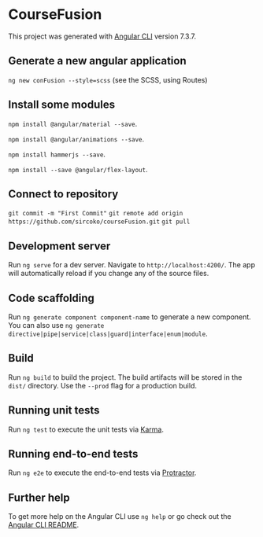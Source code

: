 # CourseFusion

This project was generated with [Angular CLI](https://github.com/angular/angular-cli) version 7.3.7.
## Generate a new angular application
`ng new conFusion --style=scss`  (see the SCSS, using Routes)

## Install some modules
`npm install @angular/material --save`.

`npm install @angular/animations --save`.

`npm install hammerjs --save`.

`npm install --save @angular/flex-layout`.

## Connect to repository
`git commit -m "First Commit"`
`git remote add origin https://github.com/sircoko/courseFusion.git`
`git pull`

## Development server

Run `ng serve` for a dev server. Navigate to `http://localhost:4200/`. The app will automatically reload if you change any of the source files.

## Code scaffolding

Run `ng generate component component-name` to generate a new component. You can also use `ng generate directive|pipe|service|class|guard|interface|enum|module`.

## Build

Run `ng build` to build the project. The build artifacts will be stored in the `dist/` directory. Use the `--prod` flag for a production build.

## Running unit tests

Run `ng test` to execute the unit tests via [Karma](https://karma-runner.github.io).

## Running end-to-end tests

Run `ng e2e` to execute the end-to-end tests via [Protractor](http://www.protractortest.org/).

## Further help

To get more help on the Angular CLI use `ng help` or go check out the [Angular CLI README](https://github.com/angular/angular-cli/blob/master/README.md).

